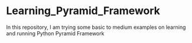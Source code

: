 # Learning_Pyramid_Framework
In this repository, I am trying some basic to medium examples on learning and running Python Pyramid Framework
